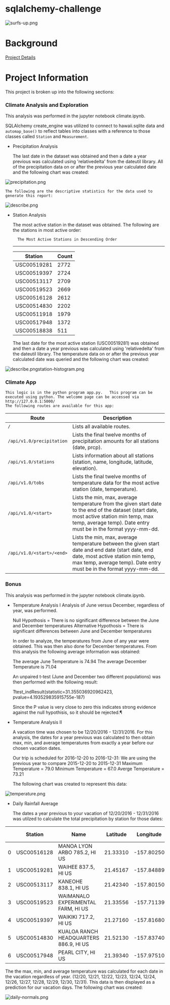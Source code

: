 # sqlalchemy-challenge
![surfs-up.png](Images/surfs-up.png)

# Background
[Project Details](project_instructions_README.md)

# Project Information
This project is broken up into the following sections:
### Climate Analysis and Exploration
This analysis was performed in the jupyter notebook climate.ipynb.

SQLAlchemy create_engine was utilized to connect to hawaii.sqlite data and `automap_base()` to reflect tables into classes with a reference to those classes called `Station` and `Measurement`.
    
* Precipitation Analysis

    The last date in the dataset was obtained and then a date a year previous was calculated using 'relativedelta' from the dateutil library.  All of the precipitation data on or after the previous year calculated date and the following chart was created:
      
![precipitation.png](Images/precipitation.png)
    
    The following are the descriptive statistics for the data used to generate this report:

![describe.png](Images/describe.png)    
  
* Station Analysis
    
    The most active station in the dataset was obtained.   The following are the stations in most active order:
    
        The Most Active Stations in Descending Order
    --------------------------------------------
    |  Station   |Count|
    |----------- |-----|
    |USC00519281 |2772 |
    |USC00519397 |2724 |
    |USC00513117 |2709 |
    |USC00519523 |2669 |
    |USC00516128 |2612 |
    |USC00514830 |2202 |
    |USC00511918 |1979 |
    |USC00517948 |1372 |
    |USC00518838 | 511 |

    
    The last date for the most active station (USC00519281) was obtained and then a date a year previous was calculated using 'relativedelta' from the dateutil library. The temperature data on or after the previous year calculated date was queried and the following chart was created:


![describe.pngstation-histogram.png](Images/station-histogram.png)    
  

### Climate App
    This logic is in the python program app.py.   This program can be executed using python. The welcome page can be accessed via http://127.0.0.1:5000/
    The following routes are available for this app:
    
| Route                               | Description    
| ----------------------------------- |-------------------- |
|  `/`                                | Lists all available routes.  | 
| `/api/v1.0/precipitation`           | Lists the final twelve months of precipitation amounts for all stations (date, prcp).|
| `/api/v1.0/stations`                | Lists information about all stations (station, name, longitude, latitude, elevation). |
| `/api/v1.0/tobs`                    | Lists the final twelve months of temperature data for the most active station (date, temperature). |
| `/api/v1.0/<start>`                 | Lists the min, max, average temperature from the given start date to the end of the dataset (start date, most active station min temp, max temp, average temp).  Date entry must be in the format yyyy-mm-dd. |
| `/api/v1.0/<start>/<end>`           | Lists the min, max, average temperature between the given start date and end date (start date, end date, most active station min temp, max temp, average temp).  Date entry must be in the format yyyy-mm-dd.  |



### Bonus
This analysis was performed in the jupyter notebook climate.ipynb. 

* Temperature Analysis I
    Analysis of June versus December, regardless of year, was performed.

    Null Hypothosis = There is no significant difference between the June and December temperatures 
    Alternative Hypothosis = There is significant differences between June and December temperatures

    In order to analyze, the temperatures from June of any year were obtained.  This was then also done for December temperatures.   From this analysis the following average information was obtained:

    The average June Temperature is 74.94
    The average December Temperature is 71.04

    An unpaired t-test (June and December two different populations) was then performed with the following result:

    Ttest_indResult(statistic=31.355036920962423, pvalue=4.193529835915755e-187)

    Since the P value is very close to zero this indicates strong evidence against the null hypothisis, so it should be rejected.¶

* Temperature Analysis II

    A vacation time was chosen to be 12/20/2016 - 12/31/2016.   For this analysis, the dates for a year previous was calculated to then obtain max, min, and average temperatures from exactly a year before our chosen vacation dates.

    Our trip is scheduled for 2016-12-20 to 2016-12-31:
    We are using the previous year to compare 2015-12-20 to 2015-12-31
    Maximum Temperature = 79.0
    Minimum Temperature = 67.0
    Averge Temperature  = 73.21

    The following chart was created to represent this data:

![temperature.png](Images/temperature.png)  

* Daily Rainfall Average

    The dates a year previous to your vacation of 12/20/2016 - 12/31/2016 was utilzed to calculate the total precipitation by station for those dates:

 |   	|Station	|Name	|Latitude	|Longitude	|Elevation	|Total Precipitation|
 |------|-----------|-------|-----------|-----------|-----------|-------------------|
|0	|USC00516128	|MANOA LYON ARBO 785.2, HI US	|21.33310	|-157.80250	|152.4	|6.34|
|1	|USC00519281	|WAIHEE 837.5, HI US	|21.45167	|-157.84889	|32.9	|3.03|
|2	|USC00513117	|KANEOHE 838.1, HI US	|21.42340	|-157.80150	|14.6	|1.91|
|3	|USC00519523	|WAIMANALO EXPERIMENTAL FARM, HI US	|21.33556	|-157.71139	|19.5	|0.96|
|4	|USC00519397	|WAIKIKI 717.2, HI US	|21.27160	|-157.81680	|3.0	|0.50|
|5	|USC00514830	|KUALOA RANCH HEADQUARTERS 886.9, HI US	|21.52130	|-157.83740	|7.0	|0.45|
|6	|USC00517948	|PEARL CITY, HI US	|21.39340	|-157.97510	|11.9	|0.00|


The the max, min, and average temperature was calculated for each date in the vacation regardless of year. (12/20, 12/21, 12/22, 12/23, 12/24, 12/24, 12/26, 12/27, 12/28, 12/29, 12/30, 12/31).  This data is then displayed as a prediction for our vacation days.  The following chart was created:

![daily-normals.png](Images/daily-normals.png)  